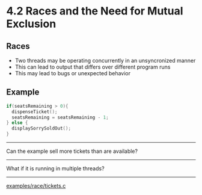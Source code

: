 4.2 Races and the Need for Mutual Exclusion
===========================================

Races
-----

- Two threads may be operating concurrently in an unsyncronized manner
- This can lead to output that differs over different program runs
- This may lead to bugs or unexpected behavior

Example
-------

```c
if(seatsRemaining > 0){
  dispenseTicket();
  seatsRemaining = seatsRemaining - 1;
} else {
  displaySorrySoldOut();
}
```

---

Can the example sell more tickets than are available?

---

What if it is running in multiple threads?

---

[examples/race/tickets.c](../examples/race/tickets.c)
